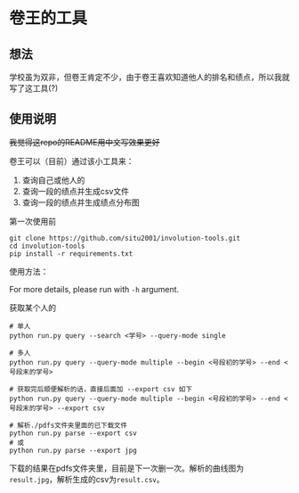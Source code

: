 # 卷王的工具

## 想法

学校虽为双非，但卷王肯定不少，由于卷王喜欢知道他人的排名和绩点，所以我就写了这工具(?)

## 使用说明

~~我觉得这repo的README用中文写效果更好~~

卷王可以（目前）通过该小工具来：

1. 查询自己或他人的
2. 查询一段的绩点并生成csv文件
3. 查询一段的绩点并生成绩点分布图

第一次使用前

``` shell
git clone https://github.com/situ2001/involution-tools.git
cd involution-tools
pip install -r requirements.txt
```

使用方法：

For more details, please run with `-h` argument.

获取某个人的

``` shell
# 单人
python run.py query --search <学号> --query-mode single

# 多人
python run.py query --query-mode multiple --begin <号段初的学号> --end <号段末的学号>

# 获取完后顺便解析的话，直接后面加 --export csv 如下
python run.py query --query-mode multiple --begin <号段初的学号> --end <号段末的学号> --export csv

# 解析./pdfs文件夹里面的已下载文件
python run.py parse --export csv 
# 或
python run.py parse --export jpg
```

下载的结果在pdfs文件夹里，目前是下一次删一次。解析的曲线图为`result.jpg`，解析生成的csv为`result.csv`。
